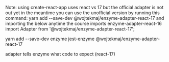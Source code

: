 Note: using create-react-app uses react vs 17 but the official adapter is not out yet
in the meantime you can use the unofficial version by running this command:
yarn add --save-dev @wojtekmaj/enzyme-adapter-react-17
and importing the below anytime the course imports enzyme-adapter-react-16
import Adapter from '@wojtekmaj/enzyme-adapter-react-17';

yarn add --save-dev enzyme jest-enzyme @wojtekmaj/enzyme-adapter-react-17

adapter tells enzyme what code to expect (react-17)